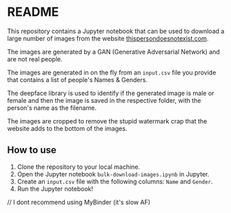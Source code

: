 # README

This repository contains a Jupyter notebook that can be used to download a large number of images from the website [thispersondoesnotexist.com](https://thispersondoesnotexist.com/). 

The images are generated by a GAN (Generative Adversarial Network) and are not real people. 

The images are generated in on the fly from an `input.csv` file you provide that contains a list of people's Names & Genders.

The deepface library is used to identify if the generated image is male or female and then the image is saved in the respective folder, with the person's name as the filename.

The images are cropped to remove the stupid watermark crap that the website adds to the bottom of the images.

## How to use

1. Clone the repository to your local machine.
2. Open the Jupyter notebook `bulk-download-images.ipynb` in Jupyter.
3. Create an `input.csv` file with the following columns: `Name` and `Gender`.
4. Run the Jupyter notebook!

// I dont recommend using MyBinder (it's slow AF)
<!-- 
## How to use (MyBinder)

1. Click the link below to launch the Jupyter notebook in Binder.

[![Binder](https://mybinder.org/badge_logo.svg)](https://mybinder.org/v2/gh/serp-ai/bulk-generate-persona-images/HEAD?urlpath=https%3A%2F%2Fgithub.com%2Fserp-ai%2Fbulk-generate-persona-images-thispersondoesnotexist%2Fblob%2Fmain%2Fbulk-download-images.ipynb)

1. Wait for it to load & install everything. It takes forever though, so go play some hacky sack or something while you wait... or connect with us online at:

- [SERP AI](https://serp.ai)
- [@dvnschmchr](https://serp.ly/@devin/linkedin)
- [Linkedin(https://serp.ly/@devin/linkedin)] -->